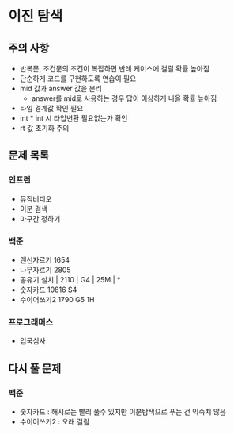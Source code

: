# 이진 탐색

## 주의 사항

- 반복문, 조건문의 조건이 복잡하면 반례 케이스에 걸릴 확률 높아짐
- 단순하게 코드를 구현하도록 연습이 필요
- mid 값과 answer 값을 분리
    - answer를 mid로 사용하는 경우 답이 이상하게 나올 확률 높아짐
- 타입 경계값 확인 필요
- int * int 시 타입변환 필요없는가 확인
- rt 값 초기화 주의

## 문제 목록

### 인프런

- 뮤직비디오
- 이분 검색
- 마구간 정하기

### 백준

- 랜선자르기 1654
- 나무자르기 2805
- 공유기 설치 | 2110 | G4 | 25M | *
- 숫자카드 10816 S4
- 수이어쓰기2 1790 G5 1H

### 프로그래머스

- 입국심사

## 다시 풀 문제

### 백준

- 숫자카드 : 해시로는 빨리 풀수 있지만 이분탐색으로 푸는 건 익숙치 않음
- 수이어쓰기2 : 오래 걸림